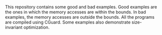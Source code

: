This repository contains some good and bad examples.
Good examples are the ones in which the memory accesses are within the bounds.
In bad examples, the memory accesses are outside the bounds.
All the programs are compiled using CGuard.
Some examples also demonstrate size-invariant optimization.
